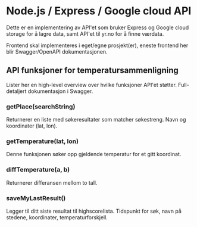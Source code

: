 # Node.js / Express / Google cloud API
Dette er en implementering av API'et som bruker Express og Google cloud storage for å lagre data, samt API'et til yr.no for å finne værdata.

Frontend skal implementeres i eget/egne prosjekt(er), eneste frontend her blir Swagger/OpenAPI dokumentasjonen.

## API funksjoner for temperatursammenligning
Lister her en high-level overview over hvilke funksjoner API'et støtter. Full-detaljert dokumentasjon i Swagger.

### getPlace(searchString)
Returnerer en liste med søkeresultater som matcher søkestreng. Navn og koordinater (lat, lon).

### getTemperature(lat, lon)
Denne funksjonen søker opp gjeldende temperatur for et gitt koordinat.

### diffTemperature(a, b)
Returnerer differansen mellom to tall.

### saveMyLastResult()
Legger til ditt siste resultat til highscorelista. Tidspunkt for søk, navn på stedene, koordinater, temperaturforskjell.

